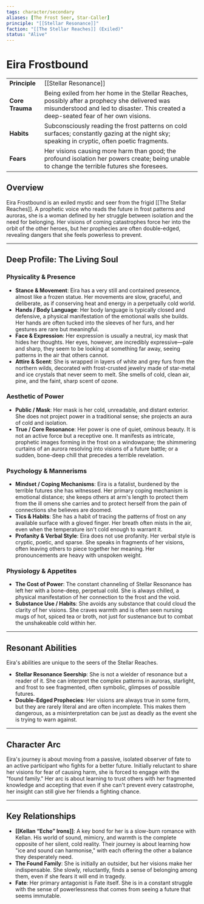 ```yaml
---
tags: character/secondary
aliases: [The Frost Seer, Star-Caller]
principle: "[[Stellar Resonance]]"
faction: "[[The Stellar Reaches]] (Exiled)"
status: "Alive"
---
```


# Eira Frostbound

| | |
|---|---|
| **Principle** | [[Stellar Resonance]] |
| **Core Trauma** | Being exiled from her home in the Stellar Reaches, possibly after a prophecy she delivered was misunderstood and led to disaster. This created a deep-seated fear of her own visions. |
| **Habits** | Subconsciously reading the frost patterns on cold surfaces; constantly gazing at the night sky; speaking in cryptic, often poetic fragments. |
| **Fears** | Her visions causing more harm than good; the profound isolation her powers create; being unable to change the terrible futures she foresees. |

## Overview
Eira Frostbound is an exiled mystic and seer from the frigid [[The Stellar Reaches]]. A prophetic voice who reads the future in frost patterns and auroras, she is a woman defined by her struggle between isolation and the need for belonging. Her visions of coming catastrophes force her into the orbit of the other heroes, but her prophecies are often double-edged, revealing dangers that she feels powerless to prevent.

---

## Deep Profile: The Living Soul

### Physicality & Presence
- **Stance & Movement**: Eira has a very still and contained presence, almost like a frozen statue. Her movements are slow, graceful, and deliberate, as if conserving heat and energy in a perpetually cold world.
- **Hands / Body Language**: Her body language is typically closed and defensive, a physical manifestation of the emotional walls she builds. Her hands are often tucked into the sleeves of her furs, and her gestures are rare but meaningful.
- **Face & Expression**: Her expression is usually a neutral, icy mask that hides her thoughts. Her eyes, however, are incredibly expressive—pale and sharp, they seem to be looking at something far away, seeing patterns in the air that others cannot.
- **Attire & Scent**: She is wrapped in layers of white and grey furs from the northern wilds, decorated with frost-crusted jewelry made of star-metal and ice crystals that never seem to melt. She smells of cold, clean air, pine, and the faint, sharp scent of ozone.

### Aesthetic of Power
- **Public / Mask**: Her mask is her cold, unreadable, and distant exterior. She does not project power in a traditional sense; she projects an aura of cold and isolation.
- **True / Core Resonance**: Her power is one of quiet, ominous beauty. It is not an active force but a receptive one. It manifests as intricate, prophetic images forming in the frost on a windowpane; the shimmering curtains of an aurora resolving into visions of a future battle; or a sudden, bone-deep chill that precedes a terrible revelation.

### Psychology & Mannerisms
- **Mindset / Coping Mechanisms**: Eira is a fatalist, burdened by the terrible futures she has witnessed. Her primary coping mechanism is emotional distance; she keeps others at arm's length to protect them from the ill omens she carries and to protect herself from the pain of connections she believes are doomed.
- **Tics & Habits**: She has a habit of tracing the patterns of frost on any available surface with a gloved finger. Her breath often mists in the air, even when the temperature isn't cold enough to warrant it.
- **Profanity & Verbal Style**: Eira does not use profanity. Her verbal style is cryptic, poetic, and sparse. She speaks in fragments of her visions, often leaving others to piece together her meaning. Her pronouncements are heavy with unspoken weight.

### Physiology & Appetites
- **The Cost of Power**: The constant channeling of Stellar Resonance has left her with a bone-deep, perpetual cold. She is always chilled, a physical manifestation of her connection to the frost and the void.
- **Substance Use / Habits**: She avoids any substance that could cloud the clarity of her visions. She craves warmth and is often seen nursing mugs of hot, spiced tea or broth, not just for sustenance but to combat the unshakeable cold within her.

---
## Resonant Abilities
Eira's abilities are unique to the seers of the Stellar Reaches.
- **Stellar Resonance Seership**: She is not a wielder of resonance but a reader of it. She can interpret the complex patterns in auroras, starlight, and frost to see fragmented, often symbolic, glimpses of possible futures.
- **Double-Edged Prophecies**: Her visions are always true in some form, but they are rarely literal and are often incomplete. This makes them dangerous, as a misinterpretation can be just as deadly as the event she is trying to warn against.

---
## Character Arc
Eira's journey is about moving from a passive, isolated observer of fate to an active participant who fights for a better future. Initially reluctant to share her visions for fear of causing harm, she is forced to engage with the "found family." Her arc is about learning to trust others with her fragmented knowledge and accepting that even if she can't prevent every catastrophe, her insight can still give her friends a fighting chance.

---
## Key Relationships
- **[[Kellan “Echo” Irons]]**: A key bond for her is a slow-burn romance with Kellan. His world of sound, mimicry, and warmth is the complete opposite of her silent, cold reality. Their journey is about learning how "ice and sound can harmonise," with each offering the other a balance they desperately need.
- **The Found Family**: She is initially an outsider, but her visions make her indispensable. She slowly, reluctantly, finds a sense of belonging among them, even if she fears it will end in tragedy.
- **Fate**: Her primary antagonist is Fate itself. She is in a constant struggle with the sense of powerlessness that comes from seeing a future that seems immutable.
